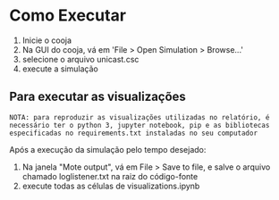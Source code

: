 # Como Executar

1. Inicie o cooja
2. Na GUI do cooja, vá em 'File > Open Simulation > Browse...'
3. selecione o arquivo unicast.csc
4. execute a simulação

## Para executar as visualizações

    NOTA: para reproduzir as visualizações utilizadas no relatório, é necessário ter o python 3, jupyter notebook, pip e as bibliotecas especificadas no requirements.txt instaladas no seu computador  

Após a execução da simulação pelo tempo desejado:
1. Na janela "Mote output", vá em File > Save to file, e salve o arquivo chamado loglistener.txt na raiz do código-fonte
2. execute todas as células de visualizations.ipynb 